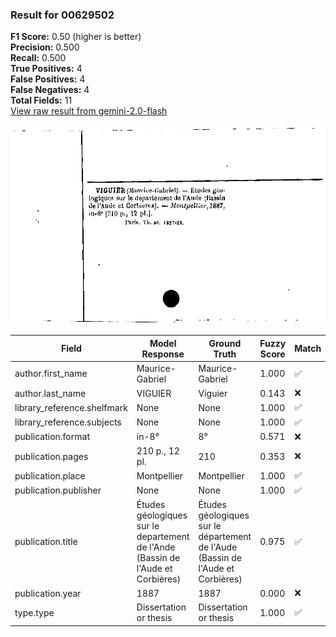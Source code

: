 ### Result for 00629502
**F1 Score:** 0.50 (higher is better)<br>**Precision:** 0.500<br>**Recall:** 0.500<br>**True Positives:** 4<br>**False Positives:** 4<br>**False Negatives:** 4<br>**Total Fields:** 11<br>[View raw result from gemini-2.0-flash](https://github.com/RISE-UNIBAS/humanities_data_benchmark/blob/main/results/2025-10-01/T0151/request_T0151_00629502.json)

<img src="https://github.com/RISE-UNIBAS/humanities_data_benchmark/blob/main/benchmarks/zettelkatalog/images/00629502.jpg?raw=true" alt="00629502" width="600px">

| Field | Model Response | Ground Truth | Fuzzy Score | Match |
|-------|----------------|--------------|-------------|-------|
| author.first_name | Maurice-Gabriel | Maurice-Gabriel | 1.000 | ✅ |
| author.last_name | VIGUIER | Viguier | 0.143 | ❌ |
| library_reference.shelfmark | None | None | 1.000 | ✅ |
| library_reference.subjects | None | None | 1.000 | ✅ |
| publication.format | in-8° | 8° | 0.571 | ❌ |
| publication.pages | 210 p., 12 pl. | 210 | 0.353 | ❌ |
| publication.place | Montpellier | Montpellier | 1.000 | ✅ |
| publication.publisher | None | None | 1.000 | ✅ |
| publication.title | Études géologiques sur le departement de l'Ande (Bassin de l'Aude et Corbières) | Études géologiques sur le département de l'Aude (Bassin de l'Aude et Corbières) | 0.975 | ✅ |
| publication.year | 1887 | 1887 | 0.000 | ❌ |
| type.type | Dissertation or thesis | Dissertation or thesis | 1.000 | ✅ |
